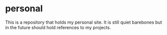 # personal

This is a repository that holds my personal site.
It is still quiet barebones but in the future should hold references to my projects.
